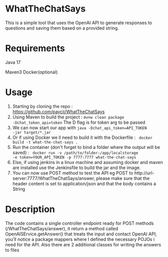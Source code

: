 # WhatTheChatSays
This is a simple tool that uses the OpenAI API to generate responses to questions and saving them based on a provided string.
# Requirements
Java 17

Maven3
Docker(optional)
# Usage #
1. Starting by cloning the repo : https://github.com/paycii/WhatTheChatSays
2. Using Maven to build the project : <code>mvnw clean package -Dchat_token_api=token</code> 
The D flag is for token arg to be passed 
3. We can now start our app with <code>java -Dchat_api_token=API_TOKEN -jar target/*.jar</code>
4. Or if using Docker we ll need to build it with the Dockerfile : <code> docker build -t what-the-chat-says . </code>
5. Run the container (don't forget to bind a folder where the output will be saved) : <code> docker run -v /path/to/folder:/app/localstorage -e token=YOUR_API_TOKEN -p 7777:7777 what-the-chat-says </code>
6. Else, if using jenkins in a linux machine and assuming docker and maven are installed use the Jenkinsfile to build the jar and the image.
7. You can now use POST method to test the API eg POST to http://url-server:7777/WhatTheChatSays/answer, please make sure that the header content is set to application/json and that the body contains a String
# Description #
The code contains a single controller endpoint ready for POST methods (/WhatTheChatSays/answer), it return a method called OpenAISErvice.getAnswer() that treats the input and contact OpenAI API, you'll notice a package mappers where I defined the necessary POJOs i need for the API. Also there are 2 additional classes for writing the answers to files
